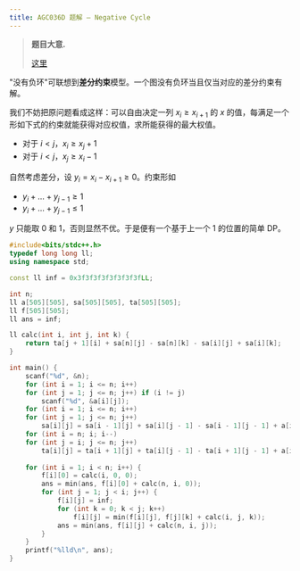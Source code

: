 ```yaml
---
title: AGC036D 题解 — Negative Cycle
---
```


> **题目大意.**
>
> [这里](https://www.luogu.com.cn/problem/AT5147)

"没有负环"可联想到**差分约束**模型。一个图没有负环当且仅当对应的差分约束有解。

我们不妨把原问题看成这样：可以自由决定一列 $x_i\ge x_{i+1}$ 的 $x$ 的值，每满足一个形如下式的约束就能获得对应权值，求所能获得的最大权值。

- 对于 $i<j$，$x_i\ge x_j+1$
- 对于 $i<j$，$x_j\ge x_i-1$

自然考虑差分，设 $y_i=x_i-x_{i+1}\ge 0$。约束形如

- $y_i+\ldots+y_{j-1}\ge 1$
- $y_i+\ldots+y_{j-1}\le 1$

$y$ 只能取 $0$ 和 $1$，否则显然不优。于是便有一个基于上一个 $1$ 的位置的简单 DP。

```cpp
#include<bits/stdc++.h>
typedef long long ll;
using namespace std;

const ll inf = 0x3f3f3f3f3f3f3f3fLL;

int n;
ll a[505][505], sa[505][505], ta[505][505];
ll f[505][505];
ll ans = inf;

ll calc(int i, int j, int k) {
    return ta[j + 1][i] + sa[n][j] - sa[n][k] - sa[i][j] + sa[i][k];
}

int main() {
    scanf("%d", &n);
    for (int i = 1; i <= n; i++)
    for (int j = 1; j <= n; j++) if (i != j)
        scanf("%d", &a[i][j]);
    for (int i = 1; i <= n; i++)
    for (int j = 1; j <= n; j++)
        sa[i][j] = sa[i - 1][j] + sa[i][j - 1] - sa[i - 1][j - 1] + a[i][j];
    for (int i = n; i; i--)
    for (int j = i; j <= n; j++)
        ta[i][j] = ta[i + 1][j] + ta[i][j - 1] - ta[i + 1][j - 1] + a[i][j];
    
    for (int i = 1; i < n; i++) {
        f[i][0] = calc(i, 0, 0);
        ans = min(ans, f[i][0] + calc(n, i, 0));
        for (int j = 1; j < i; j++) {
            f[i][j] = inf;
            for (int k = 0; k < j; k++)
                f[i][j] = min(f[i][j], f[j][k] + calc(i, j, k));
            ans = min(ans, f[i][j] + calc(n, i, j));
        }
    }
    printf("%lld\n", ans);
}
```

